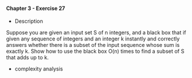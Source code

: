 #### Chapter 3 - Exercise 27
* Description

Suppose you are given an input set S of n integers, and a black box that if
given any sequence of integers and an integer k instantly and correctly answers
whether there is a subset of the input sequence whose sum is exactly k. Show
how to use the black box O(n) times to find a subset of S that adds up to k.

* complexity analysis
